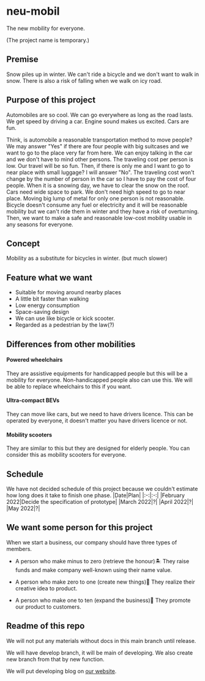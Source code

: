 # neu-mobil
The new mobility for everyone.

(The project name is temporary.)

## Premise 
Snow piles up in winter. We can't ride a bicycle and we don't want to walk in snow. There is also a risk of falling when we walk on icy road.

## Purpose of this project

Automobiles are so cool. We can go everywhere as long as the road lasts. We get speed by driving a car. Engine sound makes us excited. Cars are fun.

Think, is automobile a reasonable transportation method to move people? We may answer "Yes" if there are four people with big suitcases and we want to go to the place very far from here. We can enjoy talking in the car and we don't have to mind other persons. The traveling cost per person is low. Our travel will be so fun. Then, if there is only me and I want to go to near place with small luggage? I will answer "No". The traveling cost won't change by the number of person in the car so I have to pay the cost of four people. When it is a snowing day, we have to clear the snow on the roof. Cars need wide space to park. We don't need high speed to go to near place. Moving big lump of metal for only one person is not reasonable. Bicycle doesn't consume any fuel or electricity and it will be reasonable mobility but we can't ride them in winter and they have a risk of overturning. Then, we want to make a safe and reasonable low-cost mobility usable in any seasons for everyone.

## Concept

Mobility as a substitute for bicycles in winter. (but much slower)

## Feature what we want
- Suitable for moving around nearby places
- A little bit faster than walking
- Low energy consumption
- Space-saving design
- We can use like bicycle or kick scooter.
- Regarded as a pedestrian by the law(?)

## Differences from other mobilities

#### Powered wheelchairs
They are assistive equipments for handicapped people but this will be a mobility for everyone. Non-handicapped people also can use this. We will be able to replace wheelchairs to this if you want.

#### Ultra-compact BEVs
They can move like cars, but we need to have drivers licence. This can be operated by everyone, it doesn't matter you have drivers licence or not.

#### Mobility scooters
They are similar to this but they are designed for elderly people. You can consider this as mobility scooters for everyone.

## Schedule
We have not decided schedule of this project because we couldn't estimate how long does it take to finish one phase.
|Date|Plan|
|:-:|:-:|
|February 2022|Decide the specification of prototype|
|March 2022|?|
|April 2022|?|
|May 2022|?|

## We want some person for this project
When we start a business, our company should have three types of members.

- A person who make minus to zero (retrieve the honour)🏝 They raise funds and make company well-known using their name value.

- A person who make zero to one (create new things)🐜 They realize their creative idea to product.

- A person who make one to ten (expand the business)🐘 They promote our product to customers.

## Readme of this repo
We will not put any materials without docs in this main branch until release.

We will have develop branch, it will be main of developing. We also create new branch from that by new function.

We will put developing blog on [our website](freesia.work).
